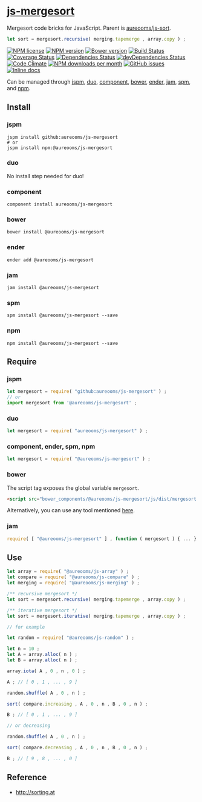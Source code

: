 [js-mergesort](http://aureooms.github.io/js-mergesort)
==

Mergesort code bricks for JavaScript. Parent is
[aureooms/js-sort](https://github.com/aureooms/js-sort).

```js
let sort = mergesort.recursive( merging.tapemerge , array.copy ) ;
```

[![NPM license](https://img.shields.io/npm/l/@aureooms/js-mergesort.svg?style=flat)](https://raw.githubusercontent.com/aureooms/js-mergesort/master/LICENSE)
[![NPM version](https://img.shields.io/npm/v/@aureooms/js-mergesort.svg?style=flat)](https://www.npmjs.org/package/@aureooms/js-mergesort)
[![Bower version](https://img.shields.io/bower/v/@aureooms/js-mergesort.svg?style=flat)](http://bower.io/search/?q=@aureooms/js-mergesort)
[![Build Status](https://img.shields.io/travis/aureooms/js-mergesort.svg?style=flat)](https://travis-ci.org/aureooms/js-mergesort)
[![Coverage Status](https://img.shields.io/coveralls/aureooms/js-mergesort.svg?style=flat)](https://coveralls.io/r/aureooms/js-mergesort)
[![Dependencies Status](https://img.shields.io/david/aureooms/js-mergesort.svg?style=flat)](https://david-dm.org/aureooms/js-mergesort#info=dependencies)
[![devDependencies Status](https://img.shields.io/david/dev/aureooms/js-mergesort.svg?style=flat)](https://david-dm.org/aureooms/js-mergesort#info=devDependencies)
[![Code Climate](https://img.shields.io/codeclimate/github/aureooms/js-mergesort.svg?style=flat)](https://codeclimate.com/github/aureooms/js-mergesort)
[![NPM downloads per month](https://img.shields.io/npm/dm/@aureooms/js-mergesort.svg?style=flat)](https://www.npmjs.org/package/@aureooms/js-mergesort)
[![GitHub issues](https://img.shields.io/github/issues/aureooms/js-mergesort.svg?style=flat)](https://github.com/aureooms/js-mergesort/issues)
[![Inline docs](http://inch-ci.org/github/aureooms/js-mergesort.svg?branch=master&style=shields)](http://inch-ci.org/github/aureooms/js-mergesort)


Can be managed through [jspm](https://github.com/jspm/jspm-cli),
[duo](https://github.com/duojs/duo),
[component](https://github.com/componentjs/component),
[bower](https://github.com/bower/bower),
[ender](https://github.com/ender-js/Ender),
[jam](https://github.com/caolan/jam),
[spm](https://github.com/spmjs/spm),
and [npm](https://github.com/npm/npm).

## Install

### jspm
```terminal
jspm install github:aureooms/js-mergesort
# or
jspm install npm:@aureooms/js-mergesort
```
### duo
No install step needed for duo!

### component
```terminal
component install aureooms/js-mergesort
```

### bower
```terminal
bower install @aureooms/js-mergesort
```

### ender
```terminal
ender add @aureooms/js-mergesort
```

### jam
```terminal
jam install @aureooms/js-mergesort
```

### spm
```terminal
spm install @aureooms/js-mergesort --save
```

### npm
```terminal
npm install @aureooms/js-mergesort --save
```

## Require
### jspm
```js
let mergesort = require( "github:aureooms/js-mergesort" ) ;
// or
import mergesort from '@aureooms/js-mergesort' ;
```
### duo
```js
let mergesort = require( "aureooms/js-mergesort" ) ;
```

### component, ender, spm, npm
```js
let mergesort = require( "@aureooms/js-mergesort" ) ;
```

### bower
The script tag exposes the global variable `mergesort`.
```html
<script src="bower_components/@aureooms/js-mergesort/js/dist/mergesort.min.js"></script>
```
Alternatively, you can use any tool mentioned [here](http://bower.io/docs/tools/).

### jam
```js
require( [ "@aureooms/js-mergesort" ] , function ( mergesort ) { ... } ) ;
```


## Use

```js
let array = require( "@aureooms/js-array" ) ;
let compare = require( "@aureooms/js-compare" ) ;
let merging = require( "@aureooms/js-merging" ) ;

/** recursive mergesort */
let sort = mergesort.recursive( merging.tapemerge , array.copy ) ;

/** iterative mergesort */
let sort = mergesort.iterative( merging.tapemerge , array.copy ) ;

// for example

let random = require( "@aureooms/js-random" ) ;

let n = 10 ;
let A = array.alloc( n ) ;
let B = array.alloc( n ) ;

array.iota( A , 0 , n , 0 ) ;

A ; // [ 0 , 1 , ... , 9 ]

random.shuffle( A , 0 , n ) ;

sort( compare.increasing , A , 0 , n , B , 0 , n ) ;

B ; // [ 0 , 1 , ... , 9 ]

// or decreasing

random.shuffle( A , 0 , n ) ;

sort( compare.decreasing , A , 0 , n , B , 0 , n ) ;

B ; // [ 9 , 8 , ... , 0 ]
```

## Reference

  - http://sorting.at
